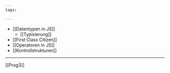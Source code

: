 ```yaml
---
tags:

---
```


- [[Datentypen in JS]]
	- [[Typisierung]]
- [[First Class Citizen]]
- [[Operatoren in JS]]
- [[Kontrollstrukturen]]
---
[[Prog3]]